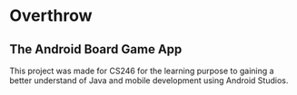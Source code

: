 # Overthrow

## The Android Board Game App
This project was made for CS246 for the learning purpose to gaining a better understand of Java and mobile development using Android Studios.
